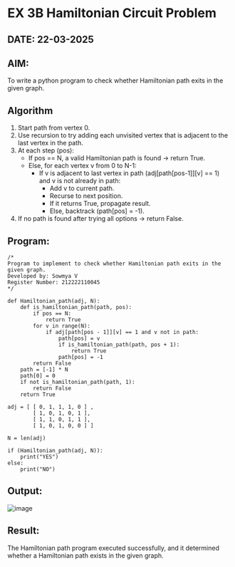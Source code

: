 # EX 3B Hamiltonian Circuit Problem
## DATE: 22-03-2025
## AIM:
To write a python program to check whether Hamiltonian path exits in the given graph.

## Algorithm
1. Start path from vertex 0.
2. Use recursion to try adding each unvisited vertex that is adjacent to the last vertex in the path.
3. At each step (pos):
   - If pos == N, a valid Hamiltonian path is found → return True.
   - Else, for each vertex v from 0 to N-1:
     - If v is adjacent to last vertex in path (adj[path[pos-1]][v] == 1) and v is not already in path:
       - Add v to current path.
       - Recurse to next position.
       - If it returns True, propagate result.
       - Else, backtrack (path[pos] = -1).
4. If no path is found after trying all options → return False.

## Program:
```
/*
Program to implement to check whether Hamiltonian path exits in the given graph.
Developed by: Sowmya V
Register Number: 212222110045
*/

def Hamiltonian_path(adj, N):
    def is_hamiltonian_path(path, pos):
        if pos == N:
            return True
        for v in range(N):
            if adj[path[pos - 1]][v] == 1 and v not in path:
                path[pos] = v
                if is_hamiltonian_path(path, pos + 1):
                    return True
                path[pos] = -1
        return False
    path = [-1] * N
    path[0] = 0
    if not is_hamiltonian_path(path, 1):
        return False
    return True
    
adj = [ [ 0, 1, 1, 1, 0 ] ,
        [ 1, 0, 1, 0, 1 ],
        [ 1, 1, 0, 1, 1 ],
        [ 1, 0, 1, 0, 0 ] ]
 
N = len(adj)
 
if (Hamiltonian_path(adj, N)):
    print("YES")
else:
    print("NO")
```

## Output:
![image](https://github.com/user-attachments/assets/72c3319a-7d91-4600-bc49-65a87e8304cb)

## Result:
The Hamiltonian path program executed successfully, and it determined whether a Hamiltonian path exists in the given graph.

